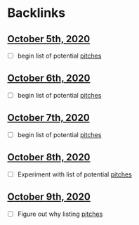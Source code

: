 
# Backlinks
## [October 5th, 2020](<October 5th, 2020.md>)
- [ ] begin list of potential [pitches](<pitches.md>)

## [October 6th, 2020](<October 6th, 2020.md>)
- [ ] begin list of potential [pitches](<pitches.md>)

## [October 7th, 2020](<October 7th, 2020.md>)
- [ ] begin list of potential [pitches](<pitches.md>)

## [October 8th, 2020](<October 8th, 2020.md>)
- [ ] Experiment with list of potential [pitches](<pitches.md>)

## [October 9th, 2020](<October 9th, 2020.md>)
- [ ] Figure out why listing [pitches](<pitches.md>)

